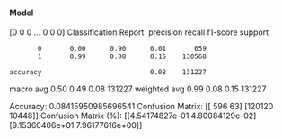 #### Model
[0 0 0 ... 0 0 0]
Classification Report:
              precision    recall  f1-score   support

           0       0.00      0.90      0.01       659
           1       0.99      0.08      0.15    130568

    accuracy                           0.08    131227
   macro avg       0.50      0.49      0.08    131227
weighted avg       0.99      0.08      0.15    131227

Accuracy: 0.08415950985696541
Confusion Matrix:
[[   596     63]
 [120120  10448]]
Confusion Matrix (%):
[[4.54174827e-01 4.80084129e-02]
 [9.15360406e+01 7.96177616e+00]]
